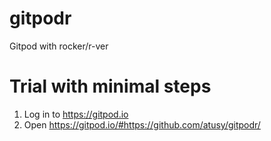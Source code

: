 # gitpodr

Gitpod with rocker/r-ver

# Trial with minimal steps

1. Log in to https://gitpod.io
2. Open https://gitpod.io/#https://github.com/atusy/gitpodr/
